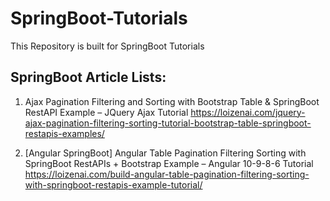 # SpringBoot-Tutorials
This Repository is built for SpringBoot Tutorials

SpringBoot Article Lists:
------------------------

1. Ajax Pagination Filtering and Sorting with Bootstrap Table & SpringBoot RestAPI Example – JQuery Ajax Tutorial
https://loizenai.com/jquery-ajax-pagination-filtering-sorting-tutorial-bootstrap-table-springboot-restapis-examples/

2. [Angular SpringBoot] Angular Table Pagination Filtering Sorting with SpringBoot RestAPIs + Bootstrap Example – Angular 10-9-8-6 Tutorial
https://loizenai.com/build-angular-table-pagination-filtering-sorting-with-springboot-restapis-example-tutorial/
